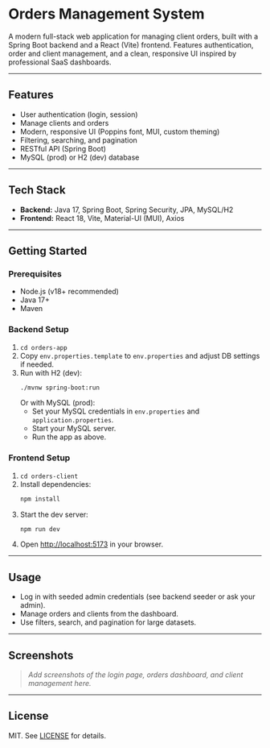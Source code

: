 # Orders Management System

A modern full-stack web application for managing client orders, built with a Spring Boot backend and a React (Vite) frontend. Features authentication, order and client management, and a clean, responsive UI inspired by professional SaaS dashboards.

---

## Features
- User authentication (login, session)
- Manage clients and orders
- Modern, responsive UI (Poppins font, MUI, custom theming)
- Filtering, searching, and pagination
- RESTful API (Spring Boot)
- MySQL (prod) or H2 (dev) database

---

## Tech Stack
- **Backend:** Java 17, Spring Boot, Spring Security, JPA, MySQL/H2
- **Frontend:** React 18, Vite, Material-UI (MUI), Axios

---

## Getting Started

### Prerequisites
- Node.js (v18+ recommended)
- Java 17+
- Maven

### Backend Setup
1. `cd orders-app`
2. Copy `env.properties.template` to `env.properties` and adjust DB settings if needed.
3. Run with H2 (dev):
   ```sh
   ./mvnw spring-boot:run
   ```
   Or with MySQL (prod):
   - Set your MySQL credentials in `env.properties` and `application.properties`.
   - Start your MySQL server.
   - Run the app as above.

### Frontend Setup
1. `cd orders-client`
2. Install dependencies:
   ```sh
   npm install
   ```
3. Start the dev server:
   ```sh
   npm run dev
   ```
4. Open [http://localhost:5173](http://localhost:5173) in your browser.

---

## Usage
- Log in with seeded admin credentials (see backend seeder or ask your admin).
- Manage orders and clients from the dashboard.
- Use filters, search, and pagination for large datasets.

---

## Screenshots
> _Add screenshots of the login page, orders dashboard, and client management here._

---

## License
MIT. See [LICENSE](LICENSE) for details. 